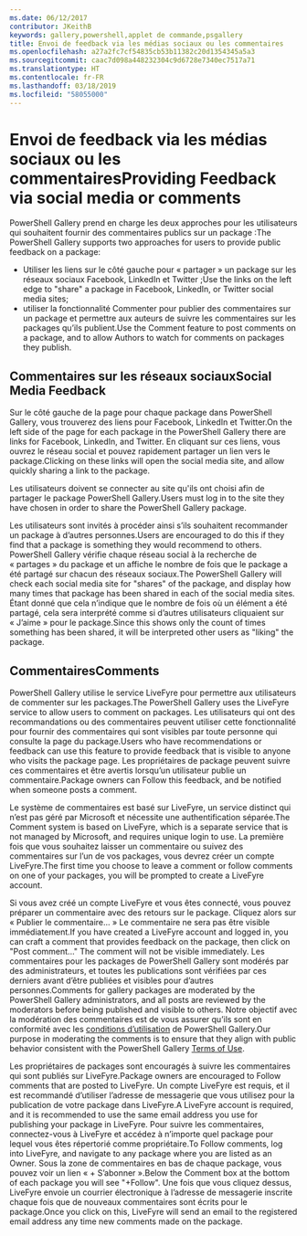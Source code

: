 ```yaml
---
ms.date: 06/12/2017
contributor: JKeithB
keywords: gallery,powershell,applet de commande,psgallery
title: Envoi de feedback via les médias sociaux ou les commentaires
ms.openlocfilehash: a27a2fc7cf54835cb53b11382c20d1354345a5a3
ms.sourcegitcommit: caac7d098a448232304c9d6728e7340ec7517a71
ms.translationtype: HT
ms.contentlocale: fr-FR
ms.lasthandoff: 03/18/2019
ms.locfileid: "58055000"
---
```

# <a name="providing-feedback-via-social-media-or-comments"></a><span data-ttu-id="80f9a-103">Envoi de feedback via les médias sociaux ou les commentaires</span><span class="sxs-lookup"><span data-stu-id="80f9a-103">Providing Feedback via social media or comments</span></span>

<span data-ttu-id="80f9a-104">PowerShell Gallery prend en charge les deux approches pour les utilisateurs qui souhaitent fournir des commentaires publics sur un package :</span><span class="sxs-lookup"><span data-stu-id="80f9a-104">The PowerShell Gallery supports two approaches for users to provide public feedback on a package:</span></span>

- <span data-ttu-id="80f9a-105">Utiliser les liens sur le côté gauche pour « partager » un package sur les réseaux sociaux Facebook, LinkedIn et Twitter ;</span><span class="sxs-lookup"><span data-stu-id="80f9a-105">Use the links on the left edge to "share" a package in Facebook, LinkedIn, or Twitter social media sites;</span></span>
- <span data-ttu-id="80f9a-106">utiliser la fonctionnalité Commenter pour publier des commentaires sur un package et permettre aux auteurs de suivre les commentaires sur les packages qu’ils publient.</span><span class="sxs-lookup"><span data-stu-id="80f9a-106">Use the Comment feature to post comments on a package, and to allow Authors to watch for comments on packages they publish.</span></span>

## <a name="social-media-feedback"></a><span data-ttu-id="80f9a-107">Commentaires sur les réseaux sociaux</span><span class="sxs-lookup"><span data-stu-id="80f9a-107">Social Media Feedback</span></span>

<span data-ttu-id="80f9a-108">Sur le côté gauche de la page pour chaque package dans PowerShell Gallery, vous trouverez des liens pour Facebook, LinkedIn et Twitter.</span><span class="sxs-lookup"><span data-stu-id="80f9a-108">On the left side of the page for each package in the PowerShell Gallery there are links for Facebook, LinkedIn, and Twitter.</span></span>
<span data-ttu-id="80f9a-109">En cliquant sur ces liens, vous ouvrez le réseau social et pouvez rapidement partager un lien vers le package.</span><span class="sxs-lookup"><span data-stu-id="80f9a-109">Clicking on these links will open the social media site, and allow quickly sharing a link to the package.</span></span>

<span data-ttu-id="80f9a-110">Les utilisateurs doivent se connecter au site qu'ils ont choisi afin de partager le package PowerShell Gallery.</span><span class="sxs-lookup"><span data-stu-id="80f9a-110">Users must log in to the site they have chosen in order to share the PowerShell Gallery package.</span></span>

<span data-ttu-id="80f9a-111">Les utilisateurs sont invités à procéder ainsi s’ils souhaitent recommander un package à d’autres personnes.</span><span class="sxs-lookup"><span data-stu-id="80f9a-111">Users are encouraged to do this if they find that a package is something they would recommend to others.</span></span>
<span data-ttu-id="80f9a-112">PowerShell Gallery vérifie chaque réseau social à la recherche de « partages » du package et un affiche le nombre de fois que le package a été partagé sur chacun des réseaux sociaux.</span><span class="sxs-lookup"><span data-stu-id="80f9a-112">The PowerShell Gallery will check each social media site for "shares" of the package, and display how many times that package has been shared in each of the social media sites.</span></span>
<span data-ttu-id="80f9a-113">Étant donné que cela n’indique que le nombre de fois où un élément a été partagé, cela sera interprété comme si d’autres utilisateurs cliquaient sur « J’aime » pour le package.</span><span class="sxs-lookup"><span data-stu-id="80f9a-113">Since this shows only the count of times something has been shared, it will be interpreted other users as "liking" the package.</span></span>

## <a name="comments"></a><span data-ttu-id="80f9a-114">Commentaires</span><span class="sxs-lookup"><span data-stu-id="80f9a-114">Comments</span></span>

<span data-ttu-id="80f9a-115">PowerShell Gallery utilise le service LiveFyre pour permettre aux utilisateurs de commenter sur les packages.</span><span class="sxs-lookup"><span data-stu-id="80f9a-115">The PowerShell Gallery uses the LiveFyre service to allow users to comment on packages.</span></span>
<span data-ttu-id="80f9a-116">Les utilisateurs qui ont des recommandations ou des commentaires peuvent utiliser cette fonctionnalité pour fournir des commentaires qui sont visibles par toute personne qui consulte la page du package.</span><span class="sxs-lookup"><span data-stu-id="80f9a-116">Users who have recommendations or feedback can use this feature to provide feedback that is visible to anyone who visits the package page.</span></span>
<span data-ttu-id="80f9a-117">Les propriétaires de package peuvent suivre ces commentaires et être avertis lorsqu’un utilisateur publie un commentaire.</span><span class="sxs-lookup"><span data-stu-id="80f9a-117">Package owners can Follow this feedback, and be notified when someone posts a comment.</span></span>

<span data-ttu-id="80f9a-118">Le système de commentaires est basé sur LiveFyre, un service distinct qui n’est pas géré par Microsoft et nécessite une authentification séparée.</span><span class="sxs-lookup"><span data-stu-id="80f9a-118">The Comment system is based on LiveFyre, which is a separate service that is not managed by Microsoft, and requires unique login to use.</span></span>
<span data-ttu-id="80f9a-119">La première fois que vous souhaitez laisser un commentaire ou suivez des commentaires sur l’un de vos packages, vous devrez créer un compte LiveFyre.</span><span class="sxs-lookup"><span data-stu-id="80f9a-119">The first time you choose to leave a comment or follow comments on one of your packages, you will be prompted to create a LiveFyre account.</span></span>

<span data-ttu-id="80f9a-120">Si vous avez créé un compte LiveFyre et vous êtes connecté, vous pouvez préparer un commentaire avec des retours sur le package. Cliquez alors sur « Publier le commentaire... » Le commentaire ne sera pas être visible immédiatement.</span><span class="sxs-lookup"><span data-stu-id="80f9a-120">If you have created a LiveFyre account and logged in, you can craft a comment that provides feedback on the package, then click on "Post comment..." The comment will not be visible immediately.</span></span>
<span data-ttu-id="80f9a-121">Les commentaires pour les packages de PowerShell Gallery sont modérés par des administrateurs, et toutes les publications sont vérifiées par ces derniers avant d’être publiées et visibles pour d’autres personnes.</span><span class="sxs-lookup"><span data-stu-id="80f9a-121">Comments for gallery packages are moderated by the PowerShell Gallery administrators, and all posts are reviewed by the moderators before being published and visible to others.</span></span>
<span data-ttu-id="80f9a-122">Notre objectif avec la modération des commentaires est de vous assurer qu’ils sont en conformité avec les [conditions d’utilisation](https://www.powershellgallery.com/policies/Terms) de PowerShell Gallery.</span><span class="sxs-lookup"><span data-stu-id="80f9a-122">Our purpose in moderating the comments is to ensure that they align with public behavior consistent with the PowerShell Gallery [Terms of Use](https://www.powershellgallery.com/policies/Terms).</span></span>

<span data-ttu-id="80f9a-123">Les propriétaires de packages sont encouragés à suivre les commentaires qui sont publiés sur LiveFyre.</span><span class="sxs-lookup"><span data-stu-id="80f9a-123">Package owners are encouraged to Follow comments that are posted to LiveFyre.</span></span>
<span data-ttu-id="80f9a-124">Un compte LiveFyre est requis, et il est recommandé d’utiliser l’adresse de messagerie que vous utilisez pour la publication de votre package dans LiveFyre.</span><span class="sxs-lookup"><span data-stu-id="80f9a-124">A LiveFyre account is required, and it is recommended to use the same email address you use for publishing your package in LiveFyre.</span></span>
<span data-ttu-id="80f9a-125">Pour suivre les commentaires, connectez-vous à LiveFyre et accédez à n’importe quel package pour lequel vous êtes répertorié comme propriétaire.</span><span class="sxs-lookup"><span data-stu-id="80f9a-125">To Follow comments, log into LiveFyre, and navigate to any package where you are listed as an Owner.</span></span>
<span data-ttu-id="80f9a-126">Sous la zone de commentaires en bas de chaque package, vous pouvez voir un lien « + S’abonner ».</span><span class="sxs-lookup"><span data-stu-id="80f9a-126">Below the Comment box at the bottom of each package you will see "+Follow".</span></span>
<span data-ttu-id="80f9a-127">Une fois que vous cliquez dessus, LiveFyre envoie un courrier électronique à l’adresse de messagerie inscrite chaque fois que de nouveaux commentaires sont écrits pour le package.</span><span class="sxs-lookup"><span data-stu-id="80f9a-127">Once you click on this, LiveFyre will send an email to the registered email address any time new comments made on the package.</span></span>
